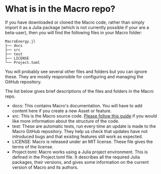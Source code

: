 # What is in the Macro repo?

If you have downloaded or cloned the Macro code, rather than simply import it as a Julia package (which is not currently possible if your are a beta-user), then you will find the following files in your Macro folder:

```ASCII
MacroEnergy.jl
├── docs
├── src
├── test
├── LICENSE
└── Project.toml
```

You will probably see several other files and folders but you can ignore these. They are mostly responsible for configuring and managing the GitHub repository.

The list below gives brief descriptions of the files and folders in the Macro repo.

- docs: This contains Macro's documentation. You will have to add content here if you create a new Asset or feature.
- src: This is the Macro source code. [Please follow this guide](@ref "Finding your way around the Macro repo") if you would like more information about the structure of the code.
- test: These are automatic tests, run every time an update is made to the Macro GitHub repository. They help us check that updates have not introduced bugs and that existing features still work as expected.
- LICENSE: Macro is released under an MIT license. These file gives the terms of the license.
- Project.toml: Macro works using a Julia project environment. This is defined in the Project.toml file. It describes all the required Julia packages, their versions, and gives some information on the current version of Macro and its authors.
